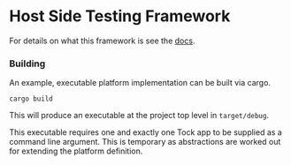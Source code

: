 Host Side Testing Framework
===========================

For details on what this framework is see the [docs](../../doc/HostEmulation.md).

### Building

An example, executable platform implementation can be built via cargo.

```shell
cargo build
```

This will produce an executable at the project top level in `target/debug`.

This executable requires one and exactly one Tock app to be supplied as a
command line argument. This is temporary as abstractions are worked out for
extending the platform definition.
